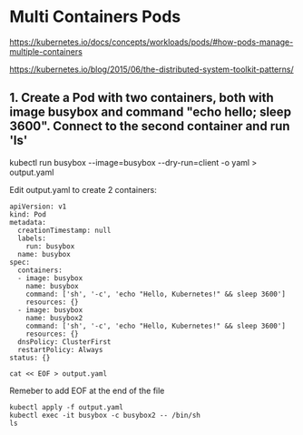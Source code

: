 # Multi Containers Pods

https://kubernetes.io/docs/concepts/workloads/pods/#how-pods-manage-multiple-containers

https://kubernetes.io/blog/2015/06/the-distributed-system-toolkit-patterns/

## 1. Create a Pod with two containers, both with image busybox and command "echo hello; sleep 3600". Connect to the second container and run 'ls'

kubectl run busybox --image=busybox --dry-run=client -o yaml > output.yaml       

Edit output.yaml to create 2 containers:

```
apiVersion: v1
kind: Pod
metadata:
  creationTimestamp: null
  labels:
    run: busybox
  name: busybox
spec:
  containers:
  - image: busybox
    name: busybox
    command: ['sh', '-c', 'echo "Hello, Kubernetes!" && sleep 3600']
    resources: {}
  - image: busybox
    name: busybox2
    command: ['sh', '-c', 'echo "Hello, Kubernetes!" && sleep 3600']
    resources: {}
  dnsPolicy: ClusterFirst
  restartPolicy: Always
status: {}
```

```
cat << EOF > output.yaml
```

Remeber to add EOF at the end of the file

```
kubectl apply -f output.yaml
kubectl exec -it busybox -c busybox2 -- /bin/sh  
ls
```